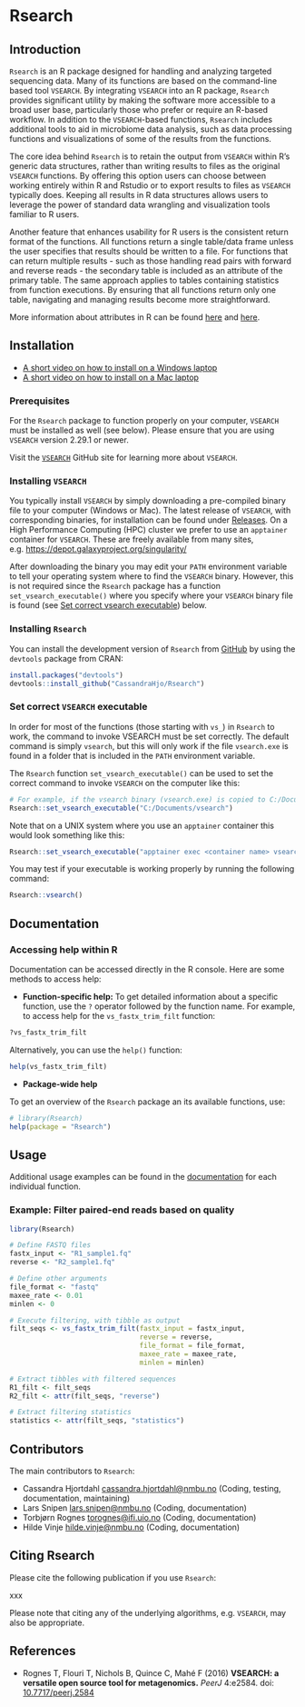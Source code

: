 
# Rsearch

## Introduction

`Rsearch` is an R package designed for handling and analyzing targeted
sequencing data. Many of its functions are based on the command-line
based tool `VSEARCH`. By integrating `VSEARCH` into an R package,
`Rsearch` provides significant utility by making the software more
accessible to a broad user base, particularly those who prefer or
require an R-based workflow. In addition to the `VSEARCH`-based
functions, `Rsearch` includes additional tools to aid in microbiome data
analysis, such as data processing functions and visualizations of some
of the results from the functions.

The core idea behind `Rsearch` is to retain the output from `VSEARCH`
within R’s generic data structures, rather than writing results to files
as the original `VSEARCH` functions. By offering this option users can
choose between working entirely within R and Rstudio or to export
results to files as `VSEARCH` typically does. Keeping all results in R
data structures allows users to leverage the power of standard data
wrangling and visualization tools familiar to R users.

Another feature that enhances usability for R users is the consistent
return format of the functions. All functions return a single table/data
frame unless the user specifies that results should be written to a
file. For functions that can return multiple results - such as those
handling read pairs with forward and reverse reads - the secondary table
is included as an attribute of the primary table. The same approach
applies to tables containing statistics from function executions. By
ensuring that all functions return only one table, navigating and
managing results become more straightforward.

More information about attributes in R can be found
[here](https://www.r-bloggers.com/2020/10/attributes-in-r/) and
[here](https://www.rdocumentation.org/packages/base/versions/3.6.2/topics/attributes).

## Installation

- <a href="https://youtu.be/vxcQHTbcDss?si=QYPSliQum6ZjV6Ps"
  target="blank">A short video on how to install on a Windows laptop</a>
- <a href="" target="blank">A short video on how to install on a Mac
  laptop</a>

### Prerequisites

For the `Rsearch` package to function properly on your computer,
`VSEARCH` must be installed as well (see below). Please ensure that you
are using `VSEARCH` version 2.29.1 or newer.

Visit the [`VSEARCH`](https://github.com/torognes/vsearch) GitHub site
for learning more about `VSEARCH`.

### Installing `VSEARCH`

You typically install `VSEARCH` by simply downloading a pre-compiled
binary file to your computer (Windows or Mac). The latest release of
`VSEARCH`, with corresponding binaries, for installation can be found
under [Releases](https://github.com/torognes/vsearch/releases). On a
High Performance Computing (HPC) cluster we prefer to use an `apptainer`
container for `VSEARCH`. These are freely available from many sites,
e.g. <https://depot.galaxyproject.org/singularity/>

After downloading the binary you may edit your `PATH` environment
variable to tell your operating system where to find the `VSEARCH`
binary. However, this is not required since the `Rsearch` package has a
function `set_vsearch_executable()` where you specify where your
`VSEARCH` binary file is found (see [Set correct vsearch
executable](#set-correct-vsearch-executable)) below.

### Installing `Rsearch`

You can install the development version of `Rsearch` from
[GitHub](https://github.com/CassandraHjo/Rsearch) by using the
`devtools` package from CRAN:

``` r
install.packages("devtools")
devtools::install_github("CassandraHjo/Rsearch")
```

### Set correct `VSEARCH` executable

In order for most of the functions (those starting with `vs_`) in
`Rsearch` to work, the command to invoke VSEARCH must be set correctly.
The default command is simply `vsearch`, but this will only work if the
file `vsearch.exe` is found in a folder that is included in the `PATH`
environment variable.

The `Rsearch` function `set_vsearch_executable()` can be used to set the
correct command to invoke `VSEARCH` on the computer like this:

``` r
# For example, if the vsearch binary (vsearch.exe) is copied to C:/Documents/ on the computer
Rsearch::set_vsearch_executable("C:/Documents/vsearch")
```

Note that on a UNIX system where you use an `apptainer` container this
would look something like this:

``` r
Rsearch::set_vsearch_executable("apptainer exec <container name> vsearch")
```

You may test if your executable is working properly by running the
following command:

``` r
Rsearch::vsearch()
```

## Documentation

### Accessing help within R

Documentation can be accessed directly in the R console. Here are some
methods to access help:

- **Function-specific help:** To get detailed information about a
  specific function, use the `?` operator followed by the function name.
  For example, to access help for the `vs_fastx_trim_filt` function:

``` r
?vs_fastx_trim_filt
```

Alternatively, you can use the `help()` function:

``` r
help(vs_fastx_trim_filt)
```

- **Package-wide help**

To get an overview of the `Rsearch` package an its available functions,
use:

``` r
# library(Rsearch)
help(package = "Rsearch")
```

## Usage

Additional usage examples can be found in the
[documentation](#documentation) for each individual function.

### Example: Filter paired-end reads based on quality

``` r
library(Rsearch)

# Define FASTQ files
fastx_input <- "R1_sample1.fq"
reverse <- "R2_sample1.fq"

# Define other arguments
file_format <- "fastq"
maxee_rate <- 0.01
minlen <- 0

# Execute filtering, with tibble as output
filt_seqs <- vs_fastx_trim_filt(fastx_input = fastx_input,
                                reverse = reverse,
                                file_format = file_format,
                                maxee_rate = maxee_rate,
                                minlen = minlen)

# Extract tibbles with filtered sequences
R1_filt <- filt_seqs
R2_filt <- attr(filt_seqs, "reverse")

# Extract filtering statistics
statistics <- attr(filt_seqs, "statistics")
```

## Contributors

The main contributors to `Rsearch`:

- Cassandra Hjortdahl <cassandra.hjortdahl@nmbu.no> (Coding, testing,
  documentation, maintaining)
- Lars Snipen <lars.snipen@nmbu.no> (Coding, documentation)
- Torbjørn Rognes <torognes@ifi.uio.no> (Coding, documentation)
- Hilde Vinje <hilde.vinje@nmbu.no> (Coding, documentation)

## Citing Rsearch

Please cite the following publication if you use `Rsearch`:

xxx

Please note that citing any of the underlying algorithms,
e.g. `VSEARCH`, may also be appropriate.

## References

- Rognes T, Flouri T, Nichols B, Quince C, Mahé F (2016) **VSEARCH: a
  versatile open source tool for metagenomics.** *PeerJ* 4:e2584. doi:
  [10.7717/peerj.2584](https://doi.org/10.7717/peerj.2584)
